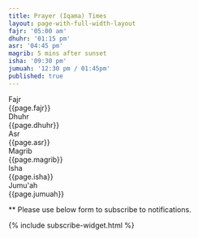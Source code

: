 ```yaml
---
title: Prayer (Iqama) Times
layout: page-with-full-width-layout
fajr: '05:00 am'
dhuhr: '01:15 pm'
asr: '04:45 pm'
magrib: 5 mins after sunset
isha: '09:30 pm'
jumuah: '12:30 pm / 01:45pm'
published: true
---
```


<div id = 'prayer-times' class="row py-4 px-lg-3 pb-5">
    <div class="col-12">
        <div class="row pb-2">
            <div class="col-4 ">Fajr</div>
            <div class="col-8">{{page.fajr}}</div>
        </div>
        <div class="row py-2">
            <div class="col-4">Dhuhr</div>
            <div class="col-8">{{page.dhuhr}}</div>
        </div>
        <div class="row py-2">
            <div class="col-4">Asr</div>
            <div class="col-8">{{page.asr}}</div>
        </div>
        <div class="row py-2">
            <div class="col-4">Magrib</div>
            <div class="col-8">{{page.magrib}}</div>
        </div>
        <div class="row py-2">
            <div class="col-4">Isha</div>
            <div class="col-8">{{page.isha}}</div>
        </div>
        <div class="row pt-2">
            <div class="col-4">Jumu'ah</div>
            <div class="col-8">{{page.jumuah}}</div>
        </div>
    </div>
</div>

<div id = 'subscribe-form' class="row py-4 px-lg-3 ">
    <div class="col-12">
            <p> ** Please use below form to subscribe to notifications.</p>
    </div>
    {% include subscribe-widget.html %}
</div>
